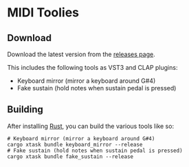 # MIDI Toolies

## Download

Download the latest version from the [releases page](https://github.com/Davvos11/midi-toolies/releases).

This includes the following tools as VST3 and CLAP plugins:
- Keyboard mirror (mirror a keyboard around G#4)
- Fake sustain (hold notes when sustain pedal is pressed)

## Building

After installing [Rust](https://rustup.rs/), you can build the various tools like so:

```shell
# Keyboard mirror (mirror a keyboard around G#4)
cargo xtask bundle keyboard_mirror --release
# Fake sustain (hold notes when sustain pedal is pressed)
cargo xtask bundle fake_sustain --release
```

